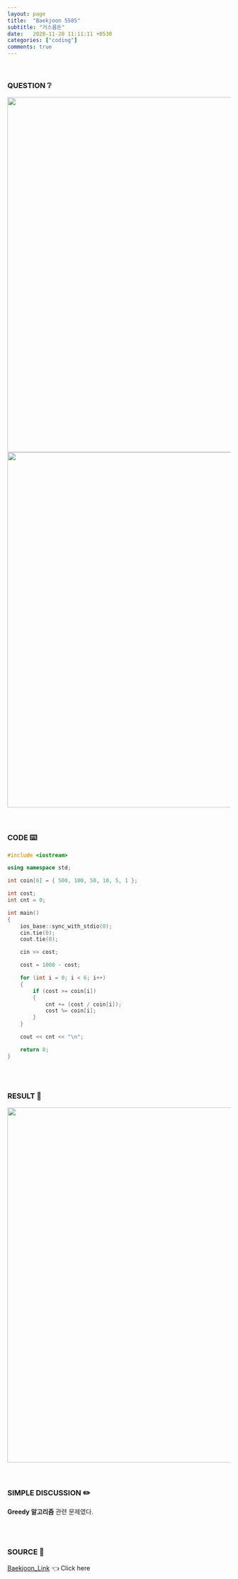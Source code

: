 ```yaml
---
layout: page
title:  "Baekjoon 5585"
subtitle: "거스름돈"
date:   2020-11-20 11:11:11 +0530
categories: ["coding"]
comments: true
---
```


<br>

### QUESTION ❔

<img src="{{ '/assets/baekjoon/5585.jpg' }}" style="width: 800px; height: auto; margin-left: auto; margin-right: auto; display: block;">
<img src="{{ '/assets/baekjoon/5585a.jpg' }}" style="width: 800px; height: auto; margin-left: auto; margin-right: auto; display: block;">  

<br>
<br>

### CODE ⌨️

```c++
#include <iostream>

using namespace std;

int coin[6] = { 500, 100, 50, 10, 5, 1 };

int cost;
int cnt = 0;

int main()
{
	ios_base::sync_with_stdio(0);
	cin.tie(0);
	cout.tie(0);

	cin >> cost;

	cost = 1000 - cost;

	for (int i = 0; i < 6; i++)
	{
		if (cost >= coin[i])
		{
			cnt += (cost / coin[i]);
			cost %= coin[i];
		}
	}

	cout << cnt << "\n";

	return 0;
}
```  

<br>
<br>

### RESULT 💛

<img src="{{ '/assets/baekjoon/5585r.jpg' }}" style="width: 800px; height: auto; margin-left: auto; margin-right: auto; display: block;">  

<br>
<br>

### SIMPLE DISCUSSION ✏️

**Greedy 알고리즘** 관련 문제였다.  

<br>
<br>

### SOURCE 💎

[Baekjoon_Link][link] 👈 Click here  

<br>

<script src="https://utteranc.es/client.js"
        repo="DCherish/DCherish.github.io"
        issue-term="pathname"
        theme="boxy-light"
        crossorigin="anonymous"
        async>
</script>

[link]: https://www.acmicpc.net/problem/5585